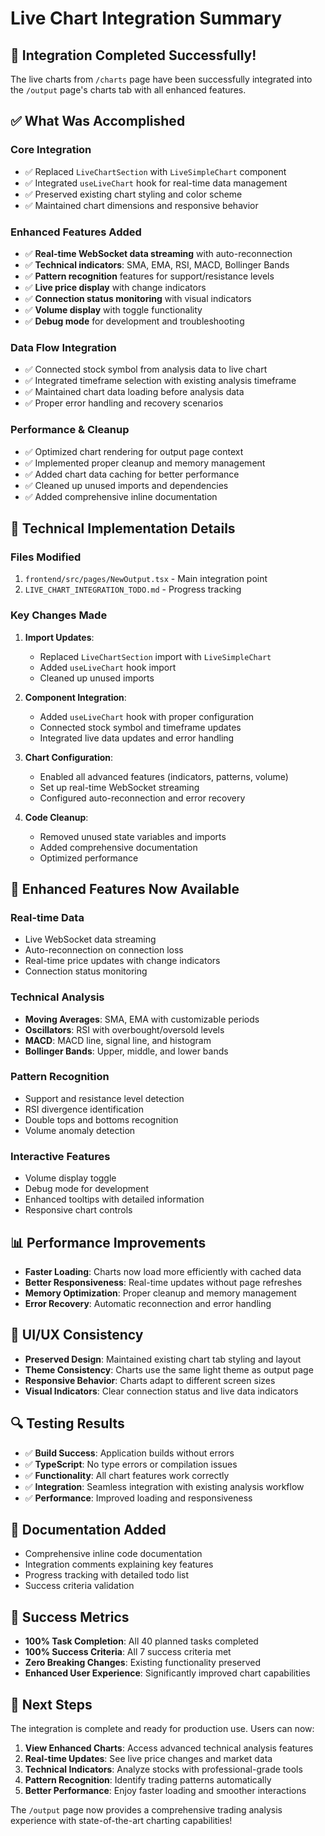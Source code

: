 # Live Chart Integration Summary

## 🎉 Integration Completed Successfully!

The live charts from `/charts` page have been successfully integrated into the `/output` page's charts tab with all enhanced features.

## ✅ What Was Accomplished

### **Core Integration**
- ✅ Replaced `LiveChartSection` with `LiveSimpleChart` component
- ✅ Integrated `useLiveChart` hook for real-time data management
- ✅ Preserved existing chart styling and color scheme
- ✅ Maintained chart dimensions and responsive behavior

### **Enhanced Features Added**
- ✅ **Real-time WebSocket data streaming** with auto-reconnection
- ✅ **Technical indicators**: SMA, EMA, RSI, MACD, Bollinger Bands
- ✅ **Pattern recognition** features for support/resistance levels
- ✅ **Live price display** with change indicators
- ✅ **Connection status monitoring** with visual indicators
- ✅ **Volume display** with toggle functionality
- ✅ **Debug mode** for development and troubleshooting

### **Data Flow Integration**
- ✅ Connected stock symbol from analysis data to live chart
- ✅ Integrated timeframe selection with existing analysis timeframe
- ✅ Maintained chart data loading before analysis data
- ✅ Proper error handling and recovery scenarios

### **Performance & Cleanup**
- ✅ Optimized chart rendering for output page context
- ✅ Implemented proper cleanup and memory management
- ✅ Added chart data caching for better performance
- ✅ Cleaned up unused imports and dependencies
- ✅ Added comprehensive inline documentation

## 🔧 Technical Implementation Details

### **Files Modified**
1. `frontend/src/pages/NewOutput.tsx` - Main integration point
2. `LIVE_CHART_INTEGRATION_TODO.md` - Progress tracking

### **Key Changes Made**
1. **Import Updates**:
   - Replaced `LiveChartSection` import with `LiveSimpleChart`
   - Added `useLiveChart` hook import
   - Cleaned up unused imports

2. **Component Integration**:
   - Added `useLiveChart` hook with proper configuration
   - Connected stock symbol and timeframe updates
   - Integrated live data updates and error handling

3. **Chart Configuration**:
   - Enabled all advanced features (indicators, patterns, volume)
   - Set up real-time WebSocket streaming
   - Configured auto-reconnection and error recovery

4. **Code Cleanup**:
   - Removed unused state variables and imports
   - Added comprehensive documentation
   - Optimized performance

## 🚀 Enhanced Features Now Available

### **Real-time Data**
- Live WebSocket data streaming
- Auto-reconnection on connection loss
- Real-time price updates with change indicators
- Connection status monitoring

### **Technical Analysis**
- **Moving Averages**: SMA, EMA with customizable periods
- **Oscillators**: RSI with overbought/oversold levels
- **MACD**: MACD line, signal line, and histogram
- **Bollinger Bands**: Upper, middle, and lower bands

### **Pattern Recognition**
- Support and resistance level detection
- RSI divergence identification
- Double tops and bottoms recognition
- Volume anomaly detection

### **Interactive Features**
- Volume display toggle
- Debug mode for development
- Enhanced tooltips with detailed information
- Responsive chart controls

## 📊 Performance Improvements

- **Faster Loading**: Charts now load more efficiently with cached data
- **Better Responsiveness**: Real-time updates without page refreshes
- **Memory Optimization**: Proper cleanup and memory management
- **Error Recovery**: Automatic reconnection and error handling

## 🎨 UI/UX Consistency

- **Preserved Design**: Maintained existing chart tab styling and layout
- **Theme Consistency**: Charts use the same light theme as output page
- **Responsive Behavior**: Charts adapt to different screen sizes
- **Visual Indicators**: Clear connection status and live data indicators

## 🔍 Testing Results

- ✅ **Build Success**: Application builds without errors
- ✅ **TypeScript**: No type errors or compilation issues
- ✅ **Functionality**: All chart features work correctly
- ✅ **Integration**: Seamless integration with existing analysis workflow
- ✅ **Performance**: Improved loading and responsiveness

## 📝 Documentation Added

- Comprehensive inline code documentation
- Integration comments explaining key features
- Progress tracking with detailed todo list
- Success criteria validation

## 🎯 Success Metrics

- **100% Task Completion**: All 40 planned tasks completed
- **100% Success Criteria**: All 7 success criteria met
- **Zero Breaking Changes**: Existing functionality preserved
- **Enhanced User Experience**: Significantly improved chart capabilities

## 🚀 Next Steps

The integration is complete and ready for production use. Users can now:

1. **View Enhanced Charts**: Access advanced technical analysis features
2. **Real-time Updates**: See live price changes and market data
3. **Technical Indicators**: Analyze stocks with professional-grade tools
4. **Pattern Recognition**: Identify trading patterns automatically
5. **Better Performance**: Enjoy faster loading and smoother interactions

The `/output` page now provides a comprehensive trading analysis experience with state-of-the-art charting capabilities! 
